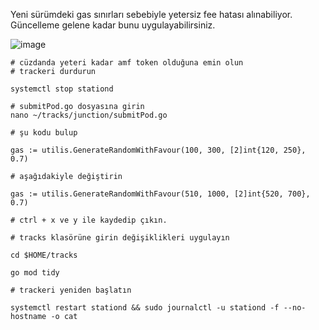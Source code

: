 Yeni sürümdeki gas sınırları sebebiyle yetersiz fee hatası alınabiliyor. 
Güncelleme gelene kadar bunu uygulayabilirsiniz.

![image](https://github.com/neuweltgeld/Airchains_/assets/101174090/c4651e1c-ee88-4a65-8a01-bffaf56035a0)

```console
# cüzdanda yeteri kadar amf token olduğuna emin olun
# trackeri durdurun

systemctl stop stationd

# submitPod.go dosyasına girin
nano ~/tracks/junction/submitPod.go

# şu kodu bulup 

gas := utilis.GenerateRandomWithFavour(100, 300, [2]int{120, 250}, 0.7)

# aşağıdakiyle değiştirin

gas := utilis.GenerateRandomWithFavour(510, 1000, [2]int{520, 700}, 0.7)

# ctrl + x ve y ile kaydedip çıkın.

# tracks klasörüne girin değişiklikleri uygulayın

cd $HOME/tracks

go mod tidy

# trackeri yeniden başlatın

systemctl restart stationd && sudo journalctl -u stationd -f --no-hostname -o cat
